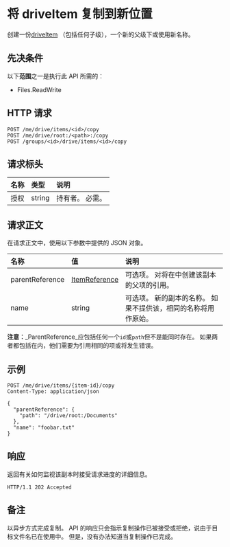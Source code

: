 # <a name="copy-a-driveitem-to-a-new-location"></a>将 driveItem 复制到新位置

创建一份[driveItem](../resources/driveitem.md) （包括任何子级），一个新的父级下或使用新名称。

## <a name="prerequisites"></a>先决条件
以下**范围**之一是执行此 API 所需的︰

  * Files.ReadWrite

## <a name="http-request"></a>HTTP 请求

<!-- { "blockType": "ignored" } -->
```
POST /me/drive/items/<id>/copy
POST /me/drive/root:/<path>:/copy
POST /groups/<id>/drive/items/<id>/copy
```

## <a name="request-headers"></a>请求标头

| 名称          | 类型   | 说明                                                                                                                                                                                       |
|:--------------|:-------|:--------------------------------------------------------------------------------------------------------------------------------------------------------------------------------------------------|
| 授权 | string | 持有者<token>。 必需。                                                                                                                                                                         |

## <a name="request-body"></a>请求正文
在请求正文中，使用以下参数中提供的 JSON 对象。


| 名称            | 值                                          | 说明                                                                                                 |
|:----------------|:-----------------------------------------------|:------------------------------------------------------------------------------------------------------------|
| parentReference | [ItemReference](../resources/itemreference.md) | 可选项。 对将在中创建该副本的父项的引用。                                         |
| name            | string                                         | 可选项。 新的副本的名称。 如果不提供该，相同的名称将用作原始。    |

**注意︰**_ParentReference_应包括任何一个`id`或`path`但不是能同时存在。 如果两者都包括在内，他们需要为引用相同的项或将发生错误。

## <a name="example"></a>示例

<!-- { "blockType": "request", "name": "copy-item", "scopes": "files.readwrite" } -->
```http
POST /me/drive/items/{item-id}/copy
Content-Type: application/json

{
  "parentReference": {
    "path": "/drive/root:/Documents"
  },
  "name": "foobar.txt"
}
```

## <a name="response"></a>响应

返回有关如何监视该副本时接受请求进度的详细信息。

<!-- { "blockType": "response" } -->
```http
HTTP/1.1 202 Accepted
```

## <a name="remarks"></a>备注

以异步方式完成复制。 API 的响应只会指示复制操作已被接受或拒绝，说由于目标文件名已在使用中。 但是，没有办法知道当复制操作已完成。

<!-- {
  "type": "#page.annotation",
  "description": "Create a copy of an existing item.",
  "keywords": "copy existing item",
  "section": "documentation",
  "tocPath": "OneDrive/Item/Copy"
} -->
